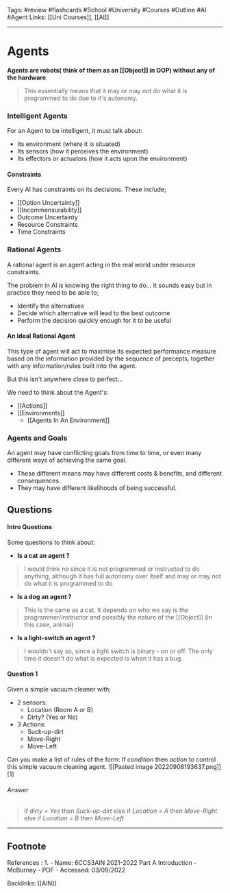 Tags: #review #flashcards #School #University #Courses #Outline #AI #Agent
Links: [[Uni Courses]], [[AI]]

---
# Agents

**Agents are robots( think of them as an [[Object]] in OOP) without any of the hardware**.

>This essentially means that it may or may not do what it is programmed to do due to it's autonomy.

### Intelligent Agents

For an Agent to be intelligent, it must talk about: 
- Its environment (where it is situated) 
- Its sensors (how it perceives the environment)
- Its effectors or actuators (how it acts upon the environment)

#### Constraints

Every AI has constraints on its decisions. These include;

- [[Option Uncertainty]]
- [[Incommensurability]]
- Outcome Uncertainty
- Resource Constraints
- Time Constraints 


### Rational Agents

A rational agent is an agent acting in the real world under resource constraints.

The problem in AI is knowing the right thing to do...
It sounds easy but in practice they need to be able to;
- Identify the alternatives
- Decide which alternative will lead to the best outcome
- Perform the decision quickly enough for it to be useful

#### An Ideal Rational Agent
 This type of agent will act to maximise its expected performance measure based on the information provided by the sequence of precepts, together with any information/rules built into the agent.

But this isn't anywhere close to perfect...

We need to think about the Agent's:

- [[Actions]]
- [[Environments]]
	- [[Agents In An Environment]]

### Agents and Goals

An agent may have conflicting goals from time to time, or even many different ways of achieving the same goal.
- These different means may have different costs & benefits, and different consequences.
- They may have different likelihoods of being successful.


## Questions
#### Intro Questions
Some questions to think about: 

- **Is a cat an agent ?**

> I would think no since it is not programmed or instructed to do anything, although it has full autonomy over itself and may or may not do what it is programmed to do

- **Is a dog an agent ?**

> This is the same as a cat. It depends on who we say is the programmer/instructor and possibly the nature of the [[Object]] (in this case, animal)

- **Is a light-switch an agent ?**

> I wouldn't say so, since a light switch is binary - on or off. The only time it doesn't do what is expected is when it has a bug.

#### Question 1
Given a simple vacuum cleaner with;
- 2 sensors:
	- Location (Room A or B)
	- Dirty? (Yes or No)
- 3 Actions:
	- Suck-up-dirt
	- Move-Right
	- Move-Left

Can you make a list of rules of the form:
If *condition* then *action*
to control this simple vacuum cleaning agent.
![[Pasted image 20220908193637.png]] [1]

###### Answer
>if *dirty = Yes* then *Suck-up-dirt*
>else if *Location = A* then *Move-Right*
>else if *Location = B* then *Move-Left*

---

## Footnote

References :
1. 
	-  Name: 6CCS3AIN 2021-2022 Part A Introduction - McBurney - PDF
	- Accessed: 03/09/2022


Backlinks: [[AIN]]
